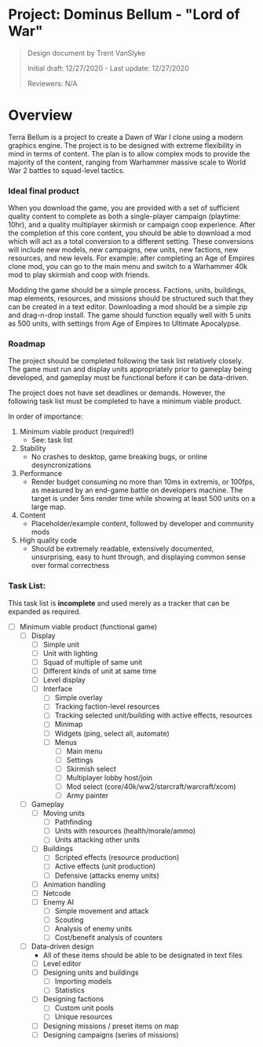 # Project: Dominus Bellum - "Lord of War"

> Design document by Trent VanSlyke 
>
> Initial draft: 12/27/2020 - Last update: 12/27/2020
> 
> Reviewers: N/A

# Overview

Terra Bellum is a project to create a Dawn of War I clone using a modern graphics engine. The project is to be designed with extreme flexibility in mind in terms of content. The plan is to allow complex mods to provide the majority of the content, ranging from Warhammer massive scale to World War 2 battles to squad-level tactics.

### Ideal final product

When you download the game, you are provided with a set of sufficient quality content to complete as both a single-player campaign (playtime: 10hr), and a quality multiplayer skirmish or campaign coop experience. After the completion of this core content, you should be able to download a mod which will act as a total conversion to a different setting. These conversions will include new models, new campaigns, new units, new factions, new resources, and new levels. For example: after completing an Age of Empires clone mod, you can go to the main menu and switch to a Warhammer 40k mod to play skirmish and coop with friends.

Modding the game should be a simple process. Factions, units, buildings, map elements, resources, and missions should be structured such that they can be created in a text editor. Downloading a mod should be a simple zip and drag-n-drop install. The game should function equally well with 5 units as 500 units, with settings from Age of Empires to Ultimate Apocalypse. 

### Roadmap

The project should be completed following the task list relatively closely. The game must run and display units appropriately prior to gameplay being developed, and gameplay must be functional before it can be data-driven.

The project does not have set deadlines or demands. However, the following task list must be completed to have a minimum viable product.

In order of importance:

1. Minimum viable product (required!)
   * See: task list
2. Stability
   * No crashes to desktop, game breaking bugs, or online desyncronizations
4. Performance 
   * Render budget consuming no more than 10ms in extremis, or 100fps, as measured by an end-game battle on developers machine. The target is under 5ms render time while showing at least 500 units on a large map.
4. Content 
   * Placeholder/example content, followed by developer and community mods
5. High quality code
   * Should be extremely readable, extensively documented, unsurprising, easy to hunt through, and displaying common sense over formal correctness

### Task List:

This task list is **incomplete** and used merely as a tracker that can be expanded as required.

- [ ] Minimum viable product (functional game)
  - [ ] Display
    - [ ] Simple unit
    - [ ] Unit with lighting
    - [ ] Squad of multiple of same unit
    - [ ] Different kinds of unit at same time
    - [ ] Level display
    - [ ] Interface
      - [ ] Simple overlay
      - [ ] Tracking faction-level resources
      - [ ] Tracking selected unit/building with active effects, resources
      - [ ] Minimap
      - [ ] Widgets (ping, select all, automate)
      - [ ] Menus
        - [ ] Main menu
        - [ ] Settings
        - [ ] Skirmish select
        - [ ] Multiplayer lobby host/join
        - [ ] Mod select (core/40k/ww2/starcraft/warcraft/xcom)
        - [ ] Army painter
  - [ ] Gameplay
    - [ ] Moving units
      - [ ] Pathfinding
      - [ ] Units with resources (health/morale/ammo)
      - [ ] Units attacking other units
    - [ ] Buildings
      - [ ] Scripted effects (resource production)
      - [ ] Active effects (unit production)
      - [ ] Defensive (attacks enemy units)
    - [ ] Animation handling
    - [ ] Netcode
    - [ ] Enemy AI
      - [ ] Simple movement and attack
      - [ ] Scouting
      - [ ] Analysis of enemy units
      - [ ] Cost/benefit analysis of counters
  - [ ] Data-driven design
    - All of these items should be able to be designated in text files
    - [ ] Level editor
    - [ ] Designing units and buildings
      - [ ] Importing models 
      - [ ] Statistics
    - [ ] Designing factions
      - [ ] Custom unit pools
      - [ ] Unique resources
    - [ ] Designing missions / preset items on map
    - [ ] Designing campaigns (series of missions)
